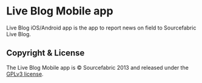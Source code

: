 Live Blog Mobile app
========

Live Blog iOS/Android app is the app to report news on field to Sourcefabric Live Blog.


## Copyright & License

The Live Blog Mobile app is &copy; Sourcefabric 2013 and released under the <a href="https://www.gnu.org/licenses/gpl.html">GPLv3 license</a>.

